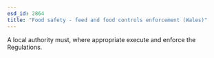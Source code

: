 ```yaml
---
esd_id: 2864
title: "Food safety - feed and food controls enforcement (Wales)"
---
```


A local authority must, where appropriate execute and enforce the Regulations.

